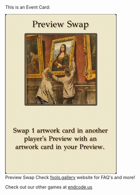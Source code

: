 This is an Event Card: 
 
 ![alt text](Preview_Swap.png?raw=true "Event Card")  
 Preview Swap 
 Check [fools.gallery](https://fools.gallery/) website for FAQ's and more! 
 
 Check out our other games at [endcode.us](https://endcode.us/)